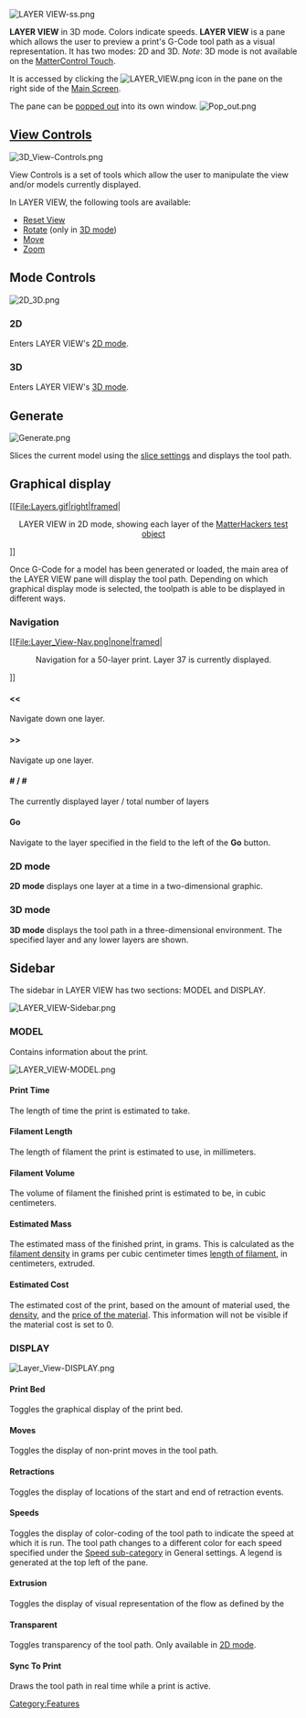 ![LAYER VIEW-ss.png](http://wiki.mattercontrol.com/images/8/80/LAYER_VIEW-ss.png "LAYER VIEW-ss.png")

**LAYER VIEW** in 3D mode. Colors indicate speeds. **LAYER VIEW** is a pane which allows the user to preview a print's
G-Code tool path as a visual representation. It has two modes: 2D and
3D. *Note*: 3D mode is not available on the [MatterControl
Touch](mattercontrol-touch.md).

It is accessed by clicking the ![LAYER\_VIEW.png](http://wiki.mattercontrol.com/images/b/b2/LAYER_VIEW.png
"LAYER_VIEW.png") icon in the pane on the right side of the [Main
Screen](main-screen.md).

The pane can be [popped out](pop-out.md) into its own window.
![Pop\_out.png](http://wiki.mattercontrol.com/images/7/74/Pop_out.png "Pop_out.png")

## [View Controls](view-controls.md)

![3D\_View-Controls.png](http://wiki.mattercontrol.com/images/7/7c/3D_View-Controls.png "3D_View-Controls.png")

View Controls is a set of tools which allow the user to manipulate the
view and/or models currently displayed.

In LAYER VIEW, the following tools are available:

  - [Reset View](view-controls.md#Reset_View)
  - [Rotate](view-controls.md#Rotate) (only in [3D
    mode](#3D))
  - [Move](view-controls.md#Move)
  - [Zoom](view-controls.md#Zoom)

## Mode Controls

![2D\_3D.png](http://wiki.mattercontrol.com/images/a/a7/2D_3D.png "2D_3D.png")

### 2D

Enters LAYER VIEW's [2D mode](#2D_mode).

### 3D

Enters LAYER VIEW's [3D mode](#3D_mode).

## Generate

![Generate.png](http://wiki.mattercontrol.com/images/6/63/Generate.png "Generate.png")

Slices the current model using the [slice settings](settings)
and displays the tool path.

## Graphical display

\[\[[File:Layers.gif|right|framed](File:Layers.gif%7Cright%7Cframed)|

<center>

LAYER VIEW in 2D mode, showing each layer of the [MatterHackers test
object](:file:mhobject.stl)

</center>

\]\]

Once G-Code for a model has been generated or loaded, the main area of
the LAYER VIEW pane will display the tool path. Depending on which
graphical display mode is selected, the toolpath is able to be displayed
in different
ways.

### Navigation

\[\[[File:Layer\_View-Nav.png|none|framed](File:Layer_View-Nav.png%7Cnone%7Cframed)|

<center>

Navigation for a 50-layer print. Layer 37 is currently displayed.

</center>

\]\]

#### \<\<

Navigate down one layer.

#### \>\>

Navigate up one layer.

#### \# / \#

The currently displayed layer / total number of layers

#### Go

Navigate to the layer specified in the field to the left of the **Go**
button.

### 2D mode

**2D mode** displays one layer at a time in a two-dimensional graphic.

### 3D mode

**3D mode** displays the tool path in a three-dimensional environment.
The specified layer and any lower layers are shown.

## Sidebar

The sidebar in LAYER VIEW has two sections: MODEL and DISPLAY.

![LAYER\_VIEW-Sidebar.png](http://wiki.mattercontrol.com/images/c/c5/LAYER_VIEW-Sidebar.png
"LAYER_VIEW-Sidebar.png")

### MODEL

Contains information about the print.

![LAYER\_VIEW-MODEL.png](http://wiki.mattercontrol.com/images/f/f7/LAYER_VIEW-MODEL.png "LAYER_VIEW-MODEL.png")

#### Print Time

The length of time the print is estimated to take.

#### Filament Length

The length of filament the print is estimated to use, in millimeters.

#### Filament Volume

The volume of filament the finished print is estimated to be, in cubic
centimeters.

#### Estimated Mass

The estimated mass of the finished print, in grams. This is calculated
as the [filament
density](settings/filament/material/properties/density) in
grams per cubic centimeter times [length of
filament](layer-view.md#Filament_Length), in centimeters,
extruded.

#### Estimated Cost

The estimated cost of the print, based on the amount of material used,
the [density](settings/filament/material/properties/density),
and the [price of the
material](settings/filament/material/properties/cost). This
information will not be visible if the material cost is set to 0.

### DISPLAY

![Layer\_View-DISPLAY.png](http://wiki.mattercontrol.com/images/0/05/LAYER_VIEW-DISPLAY.png
"Layer_View-DISPLAY.png")

#### Print Bed

Toggles the graphical display of the print bed.

#### Moves

Toggles the display of non-print moves in the tool path.

#### Retractions

Toggles the display of locations of the start and end of retraction
events.

#### Speeds

Toggles the display of color-coding of the tool path to indicate the
speed at which it is run. The tool path changes to a different color for
each speed specified under the [Speed
sub-category](settings/general/speed) in General settings. A
legend is generated at the top left of the pane.

#### Extrusion

Toggles the display of visual representation of the flow as defined by
the

#### Transparent

Toggles transparency of the tool path. Only available in [2D
mode](#2D_mode).

#### Sync To Print

Draws the tool path in real time while a print is active.

[Category:Features](category:features)
